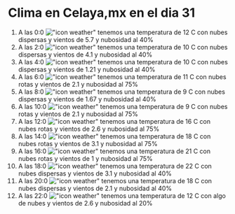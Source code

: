 # Clima en Celaya,mx en el dia 31

1. A las 0:0 !["icon weather"](http://openweathermap.org/img/w/03n.png) tenemos una temperatura de 12 C con nubes dispersas y  vientos de 5.7 y nubosidad al 40%
1. A las 2:0 !["icon weather"](http://openweathermap.org/img/w/03n.png) tenemos una temperatura de 10 C con nubes dispersas y  vientos de 4.1 y nubosidad al 40%
1. A las 4:0 !["icon weather"](http://openweathermap.org/img/w/03n.png) tenemos una temperatura de 10 C con nubes dispersas y  vientos de 1.21 y nubosidad al 40%
1. A las 6:0 !["icon weather"](http://openweathermap.org/img/w/04n.png) tenemos una temperatura de 11 C con nubes rotas y  vientos de 2.1 y nubosidad al 75%
1. A las 8:0 !["icon weather"](http://openweathermap.org/img/w/03n.png) tenemos una temperatura de 9 C con nubes dispersas y  vientos de 1.67 y nubosidad al 40%
1. A las 10:0 !["icon weather"](http://openweathermap.org/img/w/04d.png) tenemos una temperatura de 9 C con nubes rotas y  vientos de 2.1 y nubosidad al 75%
1. A las 12:0 !["icon weather"](http://openweathermap.org/img/w/04d.png) tenemos una temperatura de 16 C con nubes rotas y  vientos de 2.6 y nubosidad al 75%
1. A las 14:0 !["icon weather"](http://openweathermap.org/img/w/04d.png) tenemos una temperatura de 18 C con nubes rotas y  vientos de 3.1 y nubosidad al 75%
1. A las 16:0 !["icon weather"](http://openweathermap.org/img/w/04d.png) tenemos una temperatura de 21 C con nubes rotas y  vientos de 1 y nubosidad al 75%
1. A las 18:0 !["icon weather"](http://openweathermap.org/img/w/03d.png) tenemos una temperatura de 22 C con nubes dispersas y  vientos de 3.1 y nubosidad al 40%
1. A las 20:0 !["icon weather"](http://openweathermap.org/img/w/03n.png) tenemos una temperatura de 18 C con nubes dispersas y  vientos de 2.1 y nubosidad al 40%
1. A las 22:0 !["icon weather"](http://openweathermap.org/img/w/02n.png) tenemos una temperatura de 12 C con algo de nubes y  vientos de 2.6 y nubosidad al 20%

